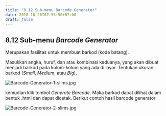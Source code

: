 ```yaml
---
title: "8.12 Sub-menu Barcode Generator"
date: 2018-10-26T07:55:50+07:00
draft: false
---
```


## 8.12 Sub-menu _Barcode Generator_

Merupakan fasilitas untuk membuat barkod (kode batang).

Masukkan angka, huruf, dan atau kombinasi keduanya, yang akan dibuat menjadi barkod pada kolom-kolom yang ada di layar. Tentukan ukuran barkod (_Small_, _Medium_, atau _Big_),

![Barcode-Generator-1-slims.jpg](/assets/Barcode-Generator-1-slims.jpg)

kemudian klik tombol _Generate Barcode_. Maka barkod dapat dilihat dalam bentuk .html dan dapat dicetak. Berikut contoh hasil barcode generator

![Barcode-Generator-2-slims.jpg](/assets/Barcode-Generator-2-slims.jpg)